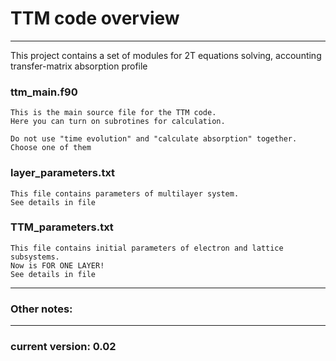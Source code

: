 # TTM code overview

---

This project contains a set of modules for 2T equations solving, 
accounting transfer-matrix absorption profile  


### ttm_main.f90
    This is the main source file for the TTM code. 
    Here you can turn on subrotines for calculation.

    Do not use "time evolution" and "calculate absorption" together. 
    Choose one of them


### layer_parameters.txt
    This file contains parameters of multilayer system. 
    See details in file


### TTM_parameters.txt
    This file contains initial parameters of electron and lattice subsystems.
    Now is FOR ONE LAYER!
    See details in file

---

### Other notes:

---

### current version: 0.02
